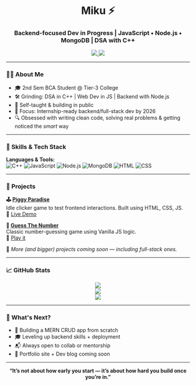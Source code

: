 <h1 align="center">Miku ⚡</h1>
<h3 align="center">Backend-focused Dev in Progress | JavaScript • Node.js • MongoDB | DSA with C++</h3>

<p align="center">
  <a href="https://www.linkedin.com/in/madhusudan-bhukta">
    <img src="https://img.shields.io/badge/LinkedIn-blue?style=flat&logo=linkedin&logoColor=white" />
  </a>
  <a href="https://x.com/rwar_star">
    <img src="https://img.shields.io/badge/Twitter/X-black?style=flat&logo=twitter" />
  </a>
</p>

---

### 👨‍💻 About Me

- 🎓 2nd Sem BCA Student @ Tier-3 College  
- 🛠️ Grinding: DSA in C++ | Web Dev in JS | Backend with Node.js  
- 🧠 Self-taught & building in public  
- 🎯 Focus: Internship-ready backend/full-stack dev by 2026  
- 🔍 Obsessed with writing clean code, solving real problems & getting noticed the *smart* way

---

### 🚀 Skills & Tech Stack

**Languages & Tools:**  
![C++](https://img.shields.io/badge/C++-00599C?style=flat-square&logo=c%2b%2b&logoColor=white)
![JavaScript](https://img.shields.io/badge/JavaScript-F7DF1E?style=flat-square&logo=javascript&logoColor=black)
![Node.js](https://img.shields.io/badge/Node.js-339933?style=flat-square&logo=nodedotjs&logoColor=white)
![MongoDB](https://img.shields.io/badge/MongoDB-4DB33D?style=flat-square&logo=mongodb&logoColor=white)
![HTML](https://img.shields.io/badge/HTML5-E34F26?style=flat-square&logo=html5&logoColor=white)
![CSS](https://img.shields.io/badge/CSS3-1572B6?style=flat-square&logo=css3&logoColor=white)

---

### 🧪 Projects

**🕹️ [Piggy Paradise](https://github.com/megabytis/piggy-paradise)**  
Idle clicker game to test frontend interactions. Built using HTML, CSS, JS.  
🔗 [Live Demo](https://piggy-paradise.vercel.app/)

**🎲 [Guess The Number](https://github.com/megabytis/Guess-The-Number)**  
Classic number-guessing game using Vanilla JS logic.  
🔗 [Play it](https://megabytis.github.io/Guess-The-Number/)

📌 *More (and bigger) projects coming soon — including full-stack ones.*

---

### 📈 GitHub Stats

<p align="center">
  <img src="https://github-readme-stats.vercel.app/api?username=megabytis&show_icons=true&theme=tokyonight" />
  <br />
  <img src="https://github-readme-streak-stats.herokuapp.com/?user=megabytis&theme=tokyonight" />
  <br />
  <img src="https://github-readme-activity-graph.cyclic.app/graph?username=megabytis&theme=tokyo-night" />
</p>

---

### 📅 What's Next?

- 🔧 Building a MERN CRUD app from scratch  
- 🎓 Leveling up backend skills + deployment  
- 📬 Always open to collab or mentorship  
- 📢 Portfolio site + Dev blog coming soon

---

<p align="center">
  <b>“It’s not about how early you start — it’s about how hard you build once you’re in.”</b>
</p>
